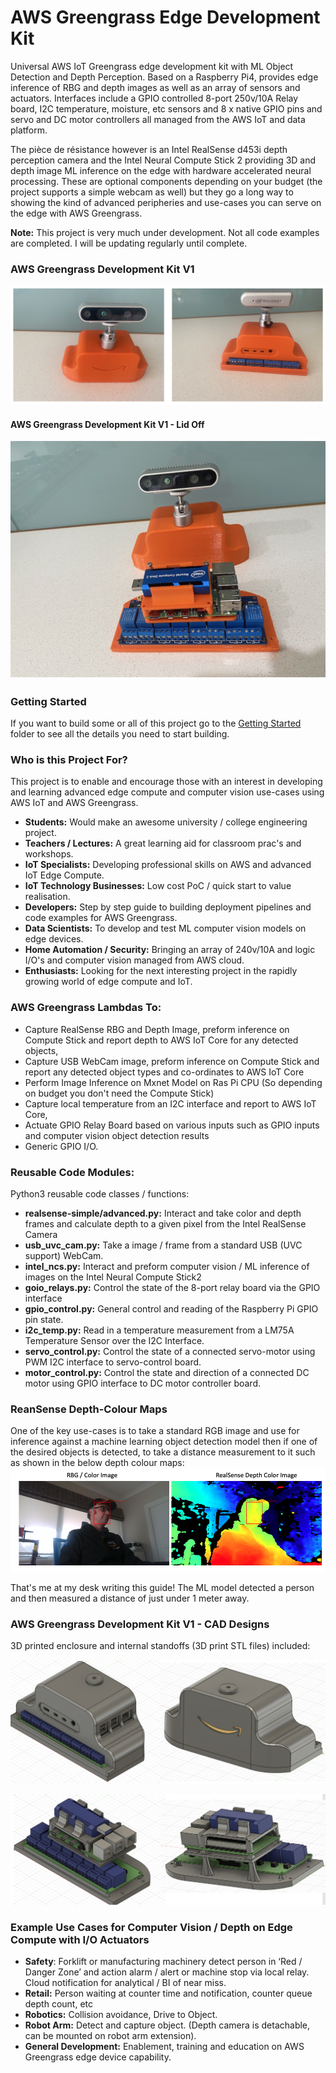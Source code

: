 # AWS Greengrass Edge Development Kit

Universal AWS IoT Greengrass edge development kit with ML Object Detection and Depth Perception. Based on a Raspberry Pi4, provides edge inference of RBG and depth images as well as an array of sensors and actuators. Interfaces include a GPIO controlled 8-port 250v/10A Relay board, I2C temperature, moisture, etc sensors and 8 x native GPIO pins and servo and DC motor controllers all managed from the AWS IoT and data platform. 

The pièce de résistance however is an Intel RealSense d453i depth perception camera and the Intel Neural Compute Stick 2 providing 3D and depth image ML inference on the edge with hardware accelerated neural processing. These are optional components depending on your budget (the project supports a simple webcam as well) but they go a long way to showing the kind of advanced peripheries and use-cases you can serve on the edge with AWS Greengrass. 

**Note:** This project is very much under development. Not all code examples are completed. I will be updating regularly until complete.

### AWS Greengrass Development Kit V1
![AWS Greengrass Development Kit V1](pics/v1/dev-kit-front-back.png)

#### AWS Greengrass Development Kit V1 - Lid Off
![AWS Greengrass Development Kit V1 - Lid Off](pics/v1/dev-kit-lid-off.png)

### Getting Started
If you want to build some or all of this project go to the [Getting Started](getting-started) folder to see all the details you need to start building. 

### Who is this Project For?
This project is to enable and encourage those with an interest in developing and learning advanced edge compute and computer vision use-cases using AWS IoT and AWS Greengrass.

* **Students:** Would make an awesome university / college engineering project.
* **Teachers / Lectures:** A great learning aid for classroom prac's and workshops.
* **IoT Specialists:** Developing professional skills on AWS and advanced IoT Edge Compute.
* **IoT Technology Businesses:** Low cost PoC / quick start to value realisation.
* **Developers:** Step by step guide to building deployment pipelines and code examples for AWS Greengrass.
* **Data Scientists:** To develop and test ML computer vision models on edge devices.
* **Home Automation / Security:** Bringing an array of 240v/10A and logic I/O's and computer vision managed from AWS cloud.
* **Enthusiasts:** Looking for the next interesting project in the rapidly growing world of edge compute and IoT.

 ### AWS Greengrass Lambdas To:
* Capture RealSense RBG and Depth Image, preform inference on Compute Stick and report depth to AWS IoT Core for any detected objects,
* Capture USB WebCam image, preform inference on Compute Stick and report any detected object types and co-ordinates to AWS IoT Core 
* Perform Image Inference on Mxnet Model on Ras Pi CPU (So depending on budget you don't need the Compute Stick)
* Capture local temperature from an I2C interface and report to AWS IoT Core,
* Actuate GPIO Relay Board based on various inputs such as GPIO inputs and computer vision object detection results
* Generic GPIO I/O.

### Reusable Code Modules:
Python3 reusable code classes / functions:
* **realsense-simple/advanced.py:** Interact and take color and depth frames and calculate depth to a given pixel from the Intel RealSense Camera
* **usb_uvc_cam.py:** Take a image / frame from a standard USB (UVC support) WebCam.
* **intel_ncs.py:** Interact and preform computer vision / ML inference of images on the Intel Neural Compute Stick2
* **goio_relays.py:** Control the state of the 8-port relay board via the GPIO interface
* **gpio_control.py:** General control and reading of the Raspberry Pi GPIO pin state. 
* **i2c_temp.py:** Read in a temperature measurement from a LM75A Temperature Sensor over the I2C Interface.
* **servo_control.py:** Control the state of a connected servo-motor using PWM I2C interface to servo-control board.
* **motor_control.py:** Control the state and direction of a connected DC motor using GPIO interface to DC motor controller board.

### ReanSense Depth-Colour Maps

One of the key use-cases is to take a standard RGB image and use for inference against a machine learning object detection model then if one of the desired objects is detected, to take a distance measurement to it such as shown in the below depth colour maps:  
![Realsense Colour maps](pics/realsense-colormaps.png)

That's me at my desk writing this guide! The ML model detected a person and then measured a distance of just under 1 meter away.

### AWS Greengrass Development Kit V1 - CAD Designs

3D printed enclosure and internal standoffs (3D print STL files) included:

![AWS Greengrass Development Kit V1 - CAD Front - Back](pics/v1/dev-kit-cad-front-back.png)

![AWS Greengrass Development Kit V1 - CAD Lid Off](pics/v1/dev-kit-cad-lid-off.png)

### Example Use Cases for Computer Vision / Depth on Edge Compute with I/O Actuators

* **Safety**: Forklift or manufacturing machinery detect person in ‘Red / Danger Zone’ and action alarm / alert or machine stop via local relay. Cloud notification for analytical / BI of near miss.
* **Retail:** Person waiting at counter time and notification, counter queue depth count, etc
* **Robotics:** Collision avoidance, Drive to Object.
* **Robot Arm:** Detect and capture object. (Depth camera is detachable, can be mounted on robot arm extension). 
* **General Development:** Enablement, training and education on AWS Greengrass edge device capability.
